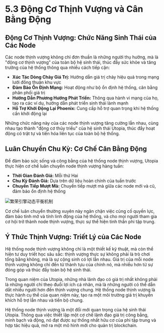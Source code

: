 # 5.3 Động Cơ Thịnh Vượng và Cân Bằng Động

## Động Cơ Thịnh Vượng: Chức Năng Sinh Thái của Các Node

Các node thịnh vượng không chỉ đơn thuần là những người thụ hưởng, mà là "động cơ thịnh vượng" của toàn bộ hệ sinh thái, thúc đẩy sức khỏe và tăng trưởng của hệ thống thông qua nhiều cách tiếp cận:

* **Xúc Tác Dòng Chảy Giá Trị:** Hướng dẫn giá trị chảy hiệu quả trong mạng lưới đồng thuận khu vực
* **Đảm Bảo Ổn Định Mạng:** Hoạt động như bộ ổn định hệ thống, cân bằng phân phối giá trị
* **Hướng Dẫn Phương Hướng Phát Triển:** Thông qua hành vi mạng của họ, tạo ra các ví dụ, hướng dẫn phát triển sinh thái lành mạnh
* **Hỗ Trợ Khởi Động Lại Phoenix:** Cung cấp hỗ trợ quan trọng khi hệ thống cần khởi động lại

Những chức năng này của các node thịnh vượng tăng cường lẫn nhau, cùng nhau tạo thành "động cơ thủy triều" của hệ sinh thái Utopia, thúc đẩy hoạt động có trật tự và tiến hóa liên tục của toàn bộ hệ thống.

## Luân Chuyển Chu Kỳ: Cơ Chế Cân Bằng Động

Để đảm bảo sức sống và công bằng của hệ thống node thịnh vượng, Utopia thực hiện cơ chế luân chuyển node thịnh vượng hàng tuần:

* **Thời Gian Đánh Giá:** Mỗi thứ Hai
* **Chu Kỳ Đánh Giá:** Dựa trên dữ liệu hoàn chính của tuần trước
* **Chuyển Tiếp Mượt Mà:** Chuyển tiếp mượt mà giữa các node mới và cũ, đảm bảo ổn định hệ thống

![繁荣引擎动态平衡机制](/images/图14.svg)

Cơ chế luân chuyển thường xuyên này ngăn chặn việc củng cố quyền lực, đảm bảo tính mở và tính linh động của hệ thống, và cho mọi người tham gia cơ hội trở thành node thịnh vượng, thực sự thể hiện tinh thần phi tập trung.

## Ý Thức Thịnh Vượng: Triết Lý của Các Node

Hệ thống node thịnh vượng không chỉ là một thiết kế kỹ thuật, mà còn thể hiện tư duy triết học sâu sắc: thịnh vượng thực sự không phải là trò chơi tổng bằng không, mà là sự cộng sinh có lợi lẫn nhau. Giá trị của mỗi node thịnh vượng không chỉ đến từ thành tựu của chính nó, mà nhiều hơn từ sự đóng góp và thúc đẩy toàn bộ hệ sinh thái.

Trong quan niệm của Utopia, những nhà lãnh đạo có giá trị nhất không phải là những người chỉ theo đuổi lợi ích cá nhân, mà là những người có thể dẫn dắt nhiều người hơn đến thịnh vượng chung. Hệ thống node thịnh vượng là thực hành cụ thể của quan niệm này, tạo ra một môi trường giá trị khuyến khích hỗ trợ lẫn nhau và tiến bộ chung.

Hệ thống node thịnh vượng là một đổi mới quan trọng của hệ sinh thái Utopia. Thông qua việc thiết lập một cơ chế lãnh đạo giá trị công bằng, minh bạch và động, nó đạt được sự thống nhất hữu cơ của phi tập trung và hợp tác hiệu quả, mở ra một mô hình mới cho quản trị blockchain.